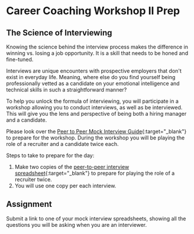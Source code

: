 # Career Coaching Workshop II Prep

## The Science of Interviewing

Knowing the science behind the interview process makes the difference in winning vs. losing a job opportunity. It is a skill that needs to be honed and fine-tuned. 

Interviews are unique encounters with prospective employers that don't exist in everyday life. Meaning, where else do you find yourself being professionally vetted as a candidate on your emotional intelligence and technical skills in such a straightforward manner?

To help you unlock the formula of interviewing, you will participate in a workshop allowing you to conduct interviews, as well as be interviewed. This will give you the lens and perspective of being both a hiring manager and a candidate. 

Please look over the [Peer to Peer Mock Interview Guide](./Mock_Interview_Guide){:target="_blank"} to prepare for the workshop. During the workshop you will be playing the role of a recruiter and a candidate twice each. 

Steps to take to prepare for the day:
1. Make two copies of the [peer-to-peer interview spreadsheet](https://docs.google.com/spreadsheets/d/1yCEXYhzWTAcjcrRiE4QweKme0LhX8AovFpcosRduqHw/edit#gid=0){:target="_blank"} to prepare for playing the role of a recruiter twice. 
1. You will use one copy per each interview.

## Assignment 

Submit a link to one of your mock interview spreadsheets, showing all the questions you will be asking when you are an interviewer. 
